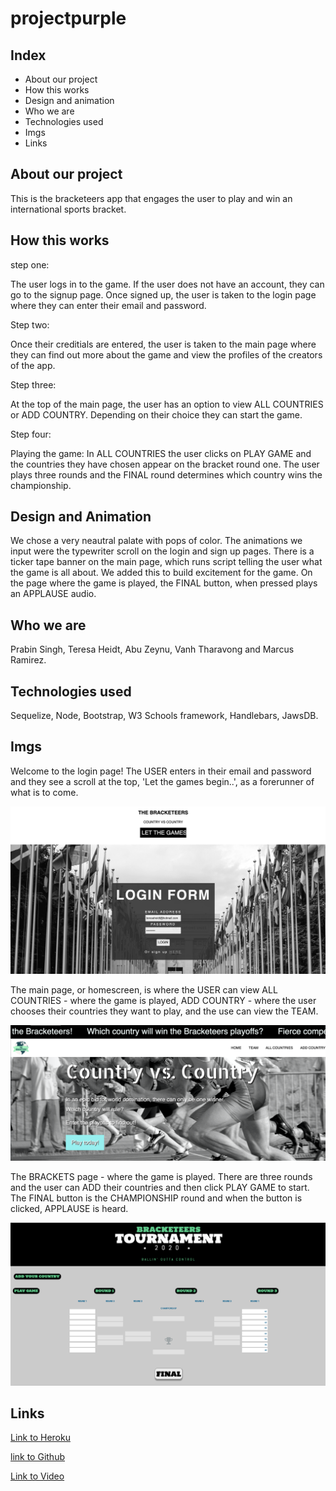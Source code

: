 # projectpurple

## Index
* About our project
* How this works
* Design and animation
* Who we are 
* Technologies used
* Imgs
* Links

## About our project
This is the bracketeers app that engages the user to play and win an international sports bracket.

## How this works
step one:

The user logs in to the game. If the user does not have an account, they can go to the signup page. Once signed up, the user is taken to the login page where they can enter their email and password. 

Step two: 

Once their creditials are entered, the user is taken to the main page where they can find out more about the game and view the profiles of the creators of the app. 

Step three:

At the top of the main page, the user has an option to view ALL COUNTRIES or ADD COUNTRY. Depending on their choice they can start the game. 

Step four:

Playing the game: In ALL COUNTRIES the user clicks on PLAY GAME and the countries they have chosen appear on the bracket round one. The user plays three rounds and the FINAL round determines which country wins the championship.

## Design and Animation
We chose a very neautral palate with pops of color. The animations we input were the typewriter scroll on the login and sign up pages. There is a ticker tape banner on the main page, which runs script telling the user what the game is all about. We added this to build excitement for the game. On the page where the game is played, the FINAL button, when pressed plays an APPLAUSE audio. 

## Who we are
Prabin Singh, Teresa Heidt, Abu Zeynu, Vanh Tharavong and Marcus Ramirez.

## Technologies used
Sequelize, Node, Bootstrap, W3 Schools framework, Handlebars, JawsDB.

## Imgs
Welcome to the login page! The USER enters in their email and password and they see a scroll at the top, 'Let the games begin..', as a forerunner of what is to come. 

![screenshot](public/imgs/login.png)

The main page, or homescreen, is where the USER can view ALL COUNTRIES - where the game is played, ADD COUNTRY - where the user chooses their countries they want to play, and the use can view the TEAM.

![screenshot](public/imgs/homescreen.png)

The BRACKETS page - where the game is played. There are three rounds and the user can ADD their countries and then click PLAY GAME to start. The FINAL button is the CHAMPIONSHIP round and when the button is clicked, APPLAUSE is heard.

![screenshot](public/imgs/bracketspage.png)

## Links

[Link to Heroku](https://bracketeers.herokuapp.com/)

[link to Github](https://github.com/prabin544/Bracketeers.git)

[Link to Video](https://drive.google.com/file/d/1eYNhK6yNaAtqW_1e2WDOnlj0APxbxPPy/view)
